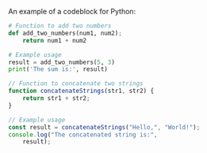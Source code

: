 An example of a codeblock for Python:

```py title="add_numbers.py" linenums="1"
# Function to add two numbers
def add_two_numbers(num1, num2);
    return num1 + num2

# Example usage
result = add_two_numbers(5, 3)
print('The sum is:', result)
```

```js title="concatenate_string.js" linenums="1" hl_lines="2-4"
// Function to concatenate two strings
function concatenateStrings(str1, str2) {
    return str1 + str2;
}

// Example usage
const result = concatenateStrings("Hello,", "World!");
console.log("The concatenated string is:",
    result);
```